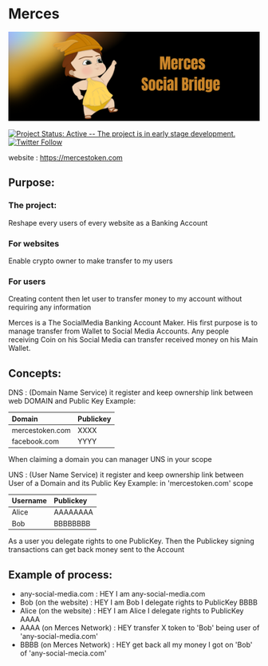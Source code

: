 # Merces

![Banner!](assets/banner.png)

[![Project Status: Active -- The project is in early stage development.](https://img.shields.io/badge/repo%20status-Active-green.svg?style=flat-square)](https://www.repostatus.org/#active)
[![Twitter Follow](https://img.shields.io/twitter/follow/Mercesium?style=social)](https://twitter.com/Mercesium)

website : https://mercestoken.com

## Purpose:

### The project:
Reshape every users of every website as a Banking Account

### For websites
Enable crypto owner to make transfer to my users

### For users
Creating content then let user to transfer money to my account without requiring any information

Merces is a The SocialMedia Banking Account Maker.
His first purpose is to manage transfer from Wallet to Social Media Accounts.
Any people receiving Coin on his Social Media can transfer received money on his Main Wallet.

## Concepts:

DNS : (Domain Name Service) it register and keep ownership link between web DOMAIN and Public Key
Example:

|   Domain            |        Publickey        |
| :------------------ | :---------------------- |
|   mercestoken.com   |        XXXX         |
|   facebook.com      |       YYYY         |


When claiming a domain you can manager UNS in your scope


UNS : (User Name Service) it register and keep ownership link between User of a Domain and its Public Key
Example: in 'mercestoken.com' scope

|   Username   |        Publickey  |
| :----------- | :-------------------------| 
|   Alice 	 |        AAAAAAAA       |
|   Bob		  |	      BBBBBBBB       |


As a user you delegate rights to one PublicKey. Then the Publickey signing transactions can get back money sent to the Account

## Example of process:
* any-social-media.com     : HEY I am any-social-media.com  
* Bob (on the website)     : HEY I am Bob I delegate rights to PublicKey BBBB  
* Alice (on the website)   : HEY I am Alice I delegate rights to PublicKey AAAA  
* AAAA (on Merces Network) : HEY transfer X token to 'Bob' being user of 'any-social-media.com'  
* BBBB (on Merces Network) : HEY get back all my money I got on 'Bob' of 'any-social-mecia.com'  
